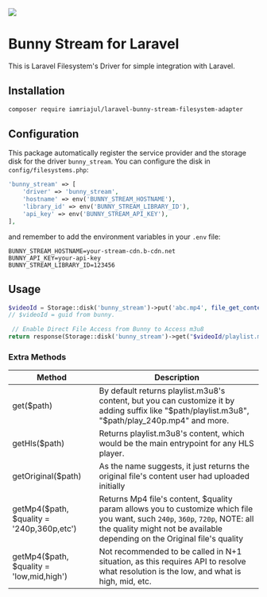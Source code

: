 <img src="https://bunny.net/static/bunnynet-dark-d6a41260b1e4b665cb2dc413e3eb84ca.svg">

# Bunny Stream for Laravel

This is Laravel Filesystem's Driver for simple integration with Laravel.

## Installation
```bash
composer require iamriajul/laravel-bunny-stream-filesystem-adapter
```

## Configuration

This package automatically register the service provider and the storage disk for the driver `bunny_stream`. You can configure the disk in `config/filesystems.php`:

```php
'bunny_stream' => [
    'driver' => 'bunny_stream',
    'hostname' => env('BUNNY_STREAM_HOSTNAME'),
    'library_id' => env('BUNNY_STREAM_LIBRARY_ID'),
    'api_key' => env('BUNNY_STREAM_API_KEY'),
],
```

and remember to add the environment variables in your `.env` file:

```dotenv
BUNNY_STREAM_HOSTNAME=your-stream-cdn.b-cdn.net
BUNNY_API_KEY=your-api-key
BUNNY_STREAM_LIBRARY_ID=123456
```


## Usage

```php
$videoId = Storage::disk('bunny_stream')->put('abc.mp4', file_get_contents('abc.mp4'));
// $videoId = guid from bunny.

 // Enable Direct File Access from Bunny to Access m3u8
return response(Storage::disk('bunny_stream')->get("$videoId/playlist.m3u8"));
```

### Extra Methods
| Method                                    | Description                                                                                                                                                                                                |
|-------------------------------------------|------------------------------------------------------------------------------------------------------------------------------------------------------------------------------------------------------------|
| get($path)                                | By default returns playlist.m3u8's content, but you can customize it by adding suffix like "$path/playlist.m3u8", "$path/play_240p.mp4" and more.                                                          |
| getHls($path)                             | Returns playlist.m3u8's content, which would be the main entrypoint for any HLS player.                                                                                                                    |
| getOriginal($path)                        | As the name suggests, it just returns the original file's content user had uploaded initially                                                                                                              |
| getMp4($path, $quality = '240p,360p,etc') | Returns Mp4 file's content, $quality param allows you to customize which file you want, such `240p`, `360p`, `720p`, NOTE: all the quality might not be available depending on the Original file's quality |
| getMp4($path, $quality = 'low,mid,high')  | Not recommended to be called in N+1 situation, as this requires API to resolve what resolution is the low, and what is high, mid, etc.                                                                     |